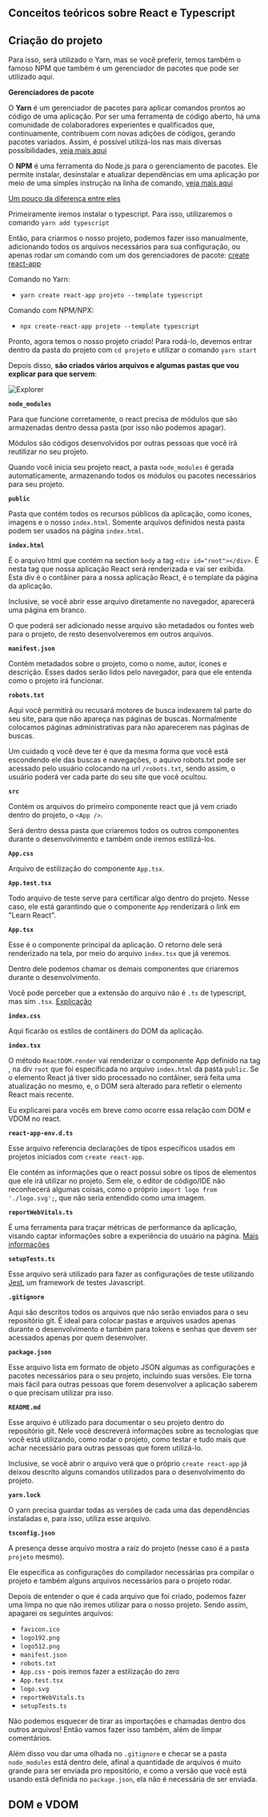 ## Conceitos teóricos sobre React e Typescript

## Criação do projeto

Para isso, será utilizado o Yarn, mas se você preferir, temos também o famoso NPM que também é um gerenciador de pacotes que pode ser utilizado aqui.

**Gerenciadores de pacote**

O **Yarn** é um gerenciador de pacotes para aplicar comandos prontos ao código de uma aplicação. Por ser uma ferramenta de código aberto, há uma comunidade de colaboradores experientes e qualificados que, continuamente, contribuem com novas adições de códigos, gerando pacotes variados. Assim, é possível utilizá-los nas mais diversas possibilidades, [veja mais aqui](https://rockcontent.com/br/blog/yarn/)

O **NPM** é uma ferramenta do Node.js para o gerenciamento de pacotes. Ele permite instalar, desinstalar e atualizar dependências em uma aplicação por meio de uma simples instrução na linha de comando, [veja mais aqui](https://rockcontent.com/br/blog/npm/)

[Um pouco da diferença entre eles](https://blog.umbler.com/br/npm-vs-yarn-e-agora-quem-podera-nos-defender/?gclid=Cj0KCQjwk4yGBhDQARIsACGfAetdwgXVjmeMvT55b8h80VYTJIDFO4lZa4SjT3OgQIF2qZmx58Uk754aAujKEALw_wcB)

Primeiramente iremos instalar o typescript. Para isso, utilizaremos o comando `yarn add typescript`

Então, para criarmos o nosso projeto, podemos fazer isso manualmente, adicionando todos os arquivos necessários para sua configuração, ou apenas rodar um comando com um dos gerenciadores de pacote: [create react-app](https://create-react-app.dev/)

Comando no Yarn:
* `yarn create react-app projeto --template typescript`

Comando com NPM/NPX:
* `npx create-react-app projeto --template typescript`

Pronto, agora temos o nosso projeto criado! Para rodá-lo, devemos entrar dentro da pasta do projeto com `cd projeto` e utilizar o comando `yarn start`

Depois disso, **são criados vários arquivos e algumas pastas que vou explicar para que servem**:

![Explorer](https://media.discordapp.net/attachments/826504749561413662/852915734044344390/unknown.png)

**`node_modules`**

Para que funcione corretamente, o react precisa de módulos que são armazenadas dentro dessa pasta (por isso não podemos apagar).

Módulos são códigos desenvolvidos por outras pessoas que você irá reutilizar no seu projeto.

Quando você inicia seu projeto react, a pasta `node_modules` é gerada automaticamente, armazenando todos os módulos ou pacotes necessários para seu projeto.

**`public`**

Pasta que contém todos os recursos públicos da aplicação, como ícones, imagens e o nosso `index.html`. Somente arquivos definidos nesta pasta podem ser usados na página `index.html`.

**`index.html`**

É o arquivo html que contém na section `body` a tag `<div id="root"></div>`. É nesta tag que nossa aplicação React será renderizada e vai ser exibida. Esta div é o contâiner para a nossa aplicação React, é o template da página da aplicação.

Inclusive, se você abrir esse arquivo diretamente no navegador, aparecerá uma página em branco. 

O que poderá ser adicionado nesse arquivo são metadados ou fontes web para o projeto, de resto desenvolveremos em outros arquivos.

**`manifest.json`**

Contém metadados sobre o projeto, como o nome, autor, ícones e descrição. Esses dados serão lidos pelo navegador, para que ele entenda como o projeto irá funcionar.

**`robots.txt`**

Aqui você permitirá ou recusará motores de busca indexarem tal parte do seu site, para que não apareça nas páginas de buscas. Normalmente colocamos páginas administrativas para não aparecerem nas páginas de buscas. 

Um cuidado q você deve ter é que da mesma forma que você está escondendo ele das buscas e navegações, o aquivo robots.txt pode ser acessado pelo usuário colocando na url `/robots.txt`, sendo assim, o usuário poderá ver cada parte do seu site que você ocultou.

**`src`**

Contém os arquivos do primeiro componente react que já vem criado dentro do projeto, o `<App />`.

Será dentro dessa pasta que criaremos todos os outros componentes durante o desenvolvimento e também onde iremos estilizá-los.

**`App.css`**

Arquivo de estilização do componente `App.tsx`.

**`App.test.tsx`**

Todo arquivo de teste serve para certificar algo dentro do projeto. Nesse caso, ele está garantindo que o componente `App` renderizará o link em "Learn React".

**`App.tsx`**

Esse é o componente principal da aplicação. O retorno dele será renderizado na tela, por meio do arquivo `index.tsx` que já veremos.

Dentro dele podemos chamar os demais componentes que criaremos durante o desenvolvimento.

Você pode perceber que a extensão do arquivo não é `.ts` de typescript, mas sim `.tsx`. [Explicação](https://www.typescriptlang.org/docs/handbook/jsx.html)

**`index.css`**

Aqui ficarão os estilos de contâiners do DOM da aplicação.

**`index.tsx`**

O método `ReactDOM.render` vai renderizar o componente App definido na tag <App />, na div `root`  que foi especificada no arquivo `index.html` da pasta `public`.  Se o elemento React já tiver sido processado no contâiner, será feita uma atualização no mesmo, e, o DOM será alterado para refletir o elemento React mais recente.

Eu explicarei para vocês em breve como ocorre essa relação com DOM e VDOM no react.

**`react-app-env.d.ts`**

Esse arquivo referencia declarações de tipos específicos usados em projetos iniciados com `create react-app`.

Ele contém as informações que o react possui sobre os tipos de elementos que ele irá utilizar no projeto. Sem ele, o editor de código/IDE não reconhecerá algumas coisas, como o próprio `import logo from './logo.svg';`, que não seria entendido como uma imagem.

**`reportWebVitals.ts`**

É uma ferramenta para traçar métricas de performance da aplicação, visando captar informações sobre a experiência do usuário na página. [Mais informações](https://www.newline.co/@bespoyasov/measuring-performance-in-create-react-app--b0d3c098)

**`setupTests.ts`**

Esse arquivo será utilizado para fazer as configurações de teste utilizando [Jest](https://jestjs.io/pt-BR/), um framework de testes Javascript.

**`.gitignore`**

Aqui são descritos todos os arquivos que não serão enviados para o seu repositório git. É ideal para colocar pastas e arquivos usados apenas durante o desenvolvimento e também para tokens e senhas que devem ser acessados apenas por quem desenvolver.

**`package.json`**

Esse arquivo lista em formato de objeto JSON algumas as configurações e pacotes necessários para o seu projeto, incluindo suas versões. Ele torna mais fácil para outras pessoas que forem desenvolver a aplicação saberem o que precisam utilizar pra isso.

**`README.md`**

Esse arquivo é utilizado para documentar o seu projeto dentro do repositório git. Nele você descreverá informações sobre as tecnologias que você está utilizando, como rodar o projeto, como testar e tudo mais que achar necessário para outras pessoas que forem utilizá-lo.

Inclusive, se você abrir o arquivo verá que o próprio `create react-app` já deixou descrito alguns comandos utilizados para o desenvolvimento do projeto.

**`yarn.lock`**

O yarn precisa guardar todas as versões de cada uma das dependências instaladas e, para isso, utiliza esse arquivo.

**`tsconfig.json`**

A presença desse arquivo mostra a raíz do projeto (nesse caso é a pasta `projeto` mesmo).

Ele especifica as configurações do compilador necessárias pra compilar o projeto e também alguns arquivos necessários para o projeto rodar.

Depois de entender o que é cada arquivo que foi criado, podemos fazer uma limpa no que não iremos utilizar para o nosso projeto. Sendo assim, apagarei os seguintes arquivos:

* `favicon.ico`
* `logo192.png`
* `logo512.png`
* `manifest.json`
* `robots.txt`
* `App.css` - pois iremos fazer a estilização do zero
* `App.test.tsx`
* `logo.svg`
* `reportWebVitals.ts`
* `setupTests.ts`

Não podemos esquecer de tirar as importações e chamadas dentro dos outros arquivos! Então vamos fazer isso também, além de limpar comentários.

Além disso vou dar uma olhada no `.gitignore` e checar se a pasta `node_modules` está dentro dele, afinal a quantidade de arquivos é muito grande para ser enviada pro repositório, e como a versão que você está usando está definida no `package.json`, ela não é necessária de ser enviada.

## DOM e VDOM